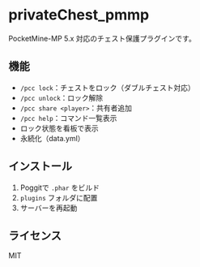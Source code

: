 # privateChest_pmmp

PocketMine-MP 5.x 対応のチェスト保護プラグインです。

## 機能

- `/pcc lock`：チェストをロック（ダブルチェスト対応）
- `/pcc unlock`：ロック解除
- `/pcc share <player>`：共有者追加
- `/pcc help`：コマンド一覧表示
- ロック状態を看板で表示
- 永続化（data.yml）

## インストール

1. Poggitで `.phar` をビルド
2. `plugins` フォルダに配置
3. サーバーを再起動

## ライセンス

MIT

